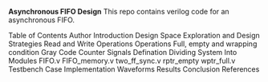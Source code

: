 **Asynchronous FIFO Design**
This repo contains verilog code for an asynchronous FIFO.

Table of Contents
Author
Introduction
Design Space Exploration and Design Strategies
Read and Write Operations
Operations
Full, empty and wrapping condition
Gray Code Counter
Signals Defination
Dividing System Into Modules
FIFO.v
FIFO_memory.v
two_ff_sync.v
rptr_empty
wptr_full.v
Testbench Case Implementation
Waveforms
Results
Conclusion
References
